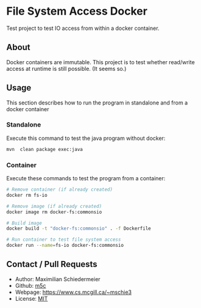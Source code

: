 # File System Access Docker

Test project to test IO access from within a docker container.

## About

Docker containers are immutable. This project is to test whether read/write access at runtime is
still possible. (It seems so.)

## Usage

This section describes how to run the program in standalone and from a docker container

### Standalone

Execute this command to test the java program without docker:

```bash
mvn  clean package exec:java
```

### Container

Execute these commands to test the program from a container:

```bash
# Remove container (if already created)
docker rm fs-io

# Remove image (if already created)
docker image rm docker-fs:commonsio

# Build image
docker build -t "docker-fs:commonsio" . -f Dockerfile

# Run container to test file system access
docker run --name=fs-io docker-fs:commonsio
```

## Contact / Pull Requests

* Author: Maximilian Schiedermeier
* Github: [m5c](https://github.com/m5c)
* Webpage: https://www.cs.mcgill.ca/~mschie3
* License: [MIT](https://opensource.org/licenses/MIT)

